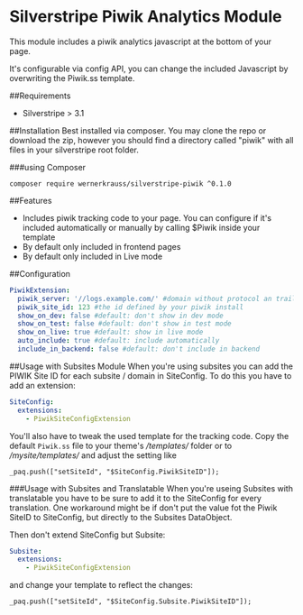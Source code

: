 # Silverstripe Piwik Analytics Module

This module includes a piwik analytics javascript at the bottom of your page.

It's configurable via config API, you can change the included Javascript by overwriting the Piwik.ss template.


##Requirements
  * Silverstripe > 3.1

##Installation
Best installed via composer. You may clone the repo or download the zip, however you should find a directory called "piwik"
with all files in your silverstripe root folder.

###using Composer
```
composer require wernerkrauss/silverstripe-piwik ^0.1.0
```

##Features
  * Includes piwik tracking code to your page. You can configure if it's included automatically or manually by calling
  $Piwik inside your template
  * By default only included in frontend pages
  * By default only included in Live mode

##Configuration
```yml
PiwikExtension:
  piwik_server: '//logs.example.com/' #domain without protocol an trailing slash
  piwik_site_id: 123 #the id defined by your piwik install
  show_on_dev: false #default: don't show in dev mode
  show_on_test: false #default: don't show in test mode
  show_on_live: true #default: show in live mode
  auto_include: true #default: include automatically
  include_in_backend: false #default: don't include in backend
```

##Usage with Subsites Module
When you're using subsites you can add the PIWIK Site ID for each subsite / domain in SiteConfig.
To do this you have to add an extension:

```yml
SiteConfig:
  extensions:
    - PiwikSiteConfigExtension
```

You'll also have to tweak the used template for the tracking code. Copy the default `Piwik.ss` file to your theme's _/templates/_ folder
or to _/mysite/templates/_ and adjust the setting like

```
_paq.push(["setSiteId", "$SiteConfig.PiwikSiteID"]);
```

###Usage with Subsites and Translatable
When you're useing Subsites with translatable you have to be sure to add it to the SiteConfig for every translation.
One workaround might be if don't put the value fot the Piwik SiteID to SiteConfig, but directly to the Subsites DataObject.

Then don't extend SiteConfig but Subsite:

```yml
Subsite:
  extensions:
    - PiwikSiteConfigExtension
```

and change your template to reflect the changes:

```
_paq.push(["setSiteId", "$SiteConfig.Subsite.PiwikSiteID"]);
```
